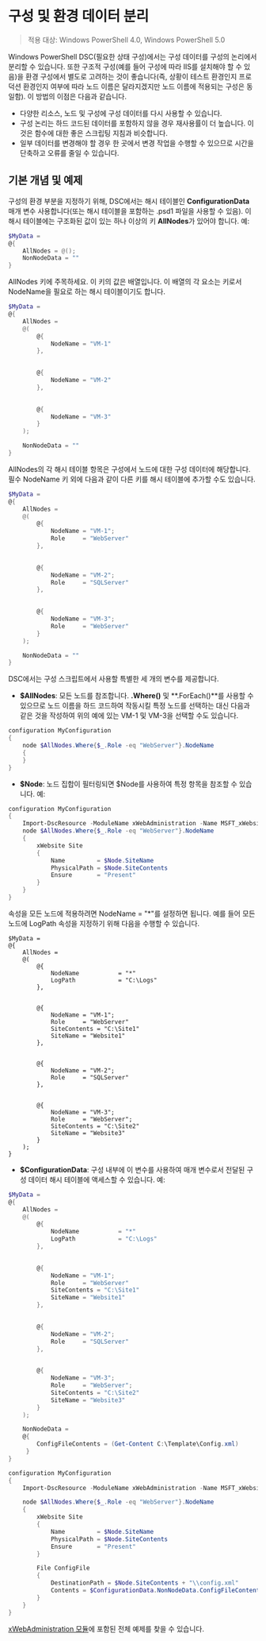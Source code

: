 # 구성 및 환경 데이터 분리

>적용 대상: Windows PowerShell 4.0, Windows PowerShell 5.0

Windows PowerShell DSC(필요한 상태 구성)에서는 구성 데이터를 구성의 논리에서 분리할 수 있습니다. 또한 구조적 구성(예를 들어 구성에 따라 IIS를 설치해야 할 수 있음)을 환경 구성에서 별도로 고려하는 것이 좋습니다(즉, 상황이 테스트 환경인지 프로덕션 환경인지 여부에 따라 노드 이름은 달라지겠지만 노드 이름에 적용되는 구성은 동일함). 이 방법의 이점은 다음과 같습니다.

* 다양한 리소스, 노드 및 구성에 구성 데이터를 다시 사용할 수 있습니다.
* 구성 논리는 하드 코드된 데이터를 포함하지 않을 경우 재사용률이 더 높습니다. 이것은 함수에 대한 좋은 스크립팅 지침과 비슷합니다.
* 일부 데이터를 변경해야 할 경우 한 곳에서 변경 작업을 수행할 수 있으므로 시간을 단축하고 오류를 줄일 수 있습니다.

## 기본 개념 및 예제

구성의 환경 부분을 지정하기 위해, DSC에서는 해시 테이블인 **ConfigurationData** 매개 변수 사용합니다(또는 해시 테이블을 포함하는 .psd1 파일을 사용할 수 있음). 이 해시 테이블에는 구조화된 값이 있는 하나 이상의 키 **AllNodes**가 있어야 합니다. 예:

```powershell
$MyData = 
@{
    AllNodes = @();
    NonNodeData = ""   
}
```

AllNodes 키에 주목하세요. 이 키의 값은 배열입니다. 이 배열의 각 요소는 키로서 NodeName을 필요로 하는 해시 테이블이기도 합니다.

```powershell
$MyData = 
@{
    AllNodes = 
    @(
        @{
            NodeName = "VM-1"
        },

 
        @{
            NodeName = "VM-2"
        },

 
        @{
            NodeName = "VM-3"
        }
    );

    NonNodeData = ""   
}
```

AllNodes의 각 해시 테이블 항목은 구성에서 노드에 대한 구성 데이터에 해당합니다. 필수 NodeName 키 외에 다음과 같이 다른 키를 해시 테이블에 추가할 수도 있습니다.

```powershell
$MyData = 
@{
    AllNodes = 
    @(
        @{
            NodeName = "VM-1";
            Role     = "WebServer"
        },

 
        @{
            NodeName = "VM-2";
            Role     = "SQLServer"
        },

 
        @{
            NodeName = "VM-3";
            Role     = "WebServer"
        }
    );

    NonNodeData = ""   
}
```

DSC에서는 구성 스크립트에서 사용할 특별한 세 개의 변수를 제공합니다.

* **$AllNodes**: 모든 노드를 참조합니다. **.Where()** 및 **.ForEach()**를 사용할 수 있으므로 노드 이름을 하드 코드하여 작동시킬 특정 노드를 선택하는 대신 다음과 같은 것을 작성하여 위의 예에 있는 VM-1 및 VM-3을 선택할 수도 있습니다.

```powershell
configuration MyConfiguration
{
    node $AllNodes.Where{$_.Role -eq "WebServer"}.NodeName
    {
    }
}
```

* **$Node**: 노드 집합이 필터링되면 $Node를 사용하여 특정 항목을 참조할 수 있습니다. 예:

```powershell
configuration MyConfiguration
{
    Import-DscResource -ModuleName xWebAdministration -Name MSFT_xWebsite
    node $AllNodes.Where{$_.Role -eq "WebServer"}.NodeName
    {
        xWebsite Site
        {
            Name         = $Node.SiteName
            PhysicalPath = $Node.SiteContents
            Ensure       = "Present"
        }
    }
}
```

속성을 모든 노드에 적용하려면 NodeName = "*"를 설정하면 됩니다. 예를 들어 모든 노드에 LogPath 속성을 지정하기 위해 다음을 수행할 수 있습니다.

```
$MyData = 
@{
    AllNodes = 
    @(
        @{
            NodeName           = "*"
            LogPath            = "C:\Logs"
        },

 
        @{
            NodeName = "VM-1";
            Role     = "WebServer"
            SiteContents = "C:\Site1"
            SiteName = "Website1"
        },

 
        @{
            NodeName = "VM-2";
            Role     = "SQLServer"
        },

 
        @{
            NodeName = "VM-3";
            Role     = "WebServer";
            SiteContents = "C:\Site2"
            SiteName = "Website3"
        }
    );
}
```

* **$ConfigurationData**: 구성 내부에 이 변수를 사용하여 매개 변수로서 전달된 구성 데이터 해시 테이블에 액세스할 수 있습니다. 예:

```powershell
$MyData = 
@{
    AllNodes = 
    @(
        @{
            NodeName           = "*"
            LogPath            = "C:\Logs"
        },

 
        @{
            NodeName = "VM-1";
            Role     = "WebServer"
            SiteContents = "C:\Site1"
            SiteName = "Website1"
        },

 
        @{
            NodeName = "VM-2";
            Role     = "SQLServer"
        },
 

        @{
            NodeName = "VM-3";
            Role     = "WebServer";
            SiteContents = "C:\Site2"
            SiteName = "Website3"
        }
    );

    NonNodeData = 
    @{
        ConfigFileContents = (Get-Content C:\Template\Config.xml)
     }   
} 

configuration MyConfiguration
{
    Import-DscResource -ModuleName xWebAdministration -Name MSFT_xWebsite

    node $AllNodes.Where{$_.Role -eq "WebServer"}.NodeName
    {
        xWebsite Site
        {
            Name         = $Node.SiteName
            PhysicalPath = $Node.SiteContents
            Ensure       = "Present"
        }

        File ConfigFile
        {
            DestinationPath = $Node.SiteContents + "\\config.xml"
            Contents = $ConfigurationData.NonNodeData.ConfigFileContents
        }
    }
}
```

[xWebAdministration 모듈](https://powershellgallery.com/packages/xWebAdministration)에 포함된 전체 예제를 찾을 수 있습니다.
<!--HONumber=Feb16_HO4-->

